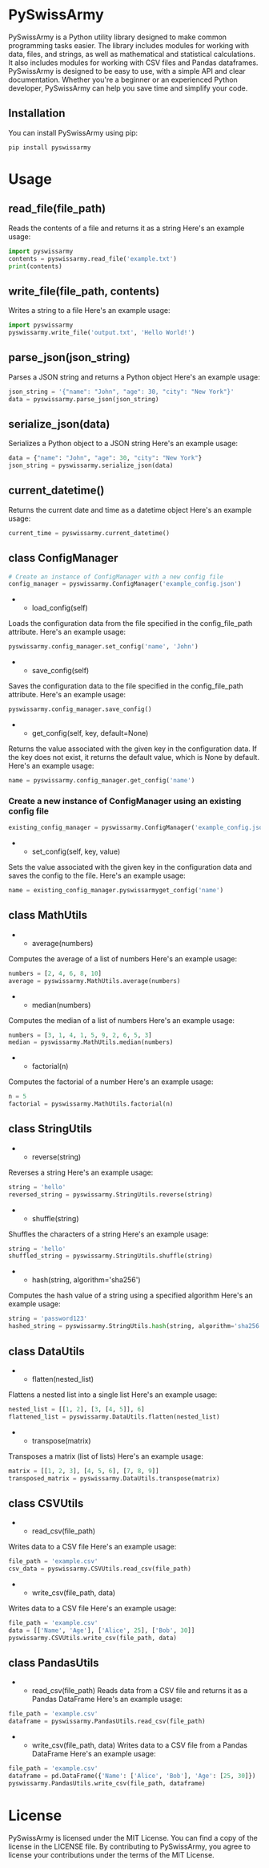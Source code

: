 # PySwissArmy

PySwissArmy is a Python utility library designed to make common programming tasks easier.
The library includes modules for working with data, files, and strings, as well as mathematical and statistical calculations.
It also includes modules for working with CSV files and Pandas dataframes.
PySwissArmy is designed to be easy to use, with a simple API and clear documentation.
Whether you're a beginner or an experienced Python developer, PySwissArmy can help you save time and simplify your code.

## Installation

You can install PySwissArmy using pip:

```
pip install pyswissarmy
```

# Usage

## read_file(file_path)

Reads the contents of a file and returns it as a string
Here's an example usage:
```python
import pyswissarmy
contents = pyswissarmy.read_file('example.txt')
print(contents)
```

## write_file(file_path, contents)

Writes a string to a file
Here's an example usage:
```python
import pyswissarmy
pyswissarmy.write_file('output.txt', 'Hello World!')
```

## parse_json(json_string)

Parses a JSON string and returns a Python object
Here's an example usage:
```python
json_string = '{"name": "John", "age": 30, "city": "New York"}'
data = pyswissarmy.parse_json(json_string)
```

## serialize_json(data)

Serializes a Python object to a JSON string
Here's an example usage:
```python
data = {"name": "John", "age": 30, "city": "New York"}
json_string = pyswissarmy.serialize_json(data)
```

## current_datetime()

Returns the current date and time as a datetime object
Here's an example usage:
```python
current_time = pyswissarmy.current_datetime()
```

## class ConfigManager
```python
# Create an instance of ConfigManager with a new config file
config_manager = pyswissarmy.ConfigManager('example_config.json')
```

- - load_config(self)

Loads the configuration data from the file specified in the config_file_path attribute.
Here's an example usage:
```python
pyswissarmy.config_manager.set_config('name', 'John')
```

- - save_config(self)

Saves the configuration data to the file specified in the config_file_path attribute.
Here's an example usage:
```python
pyswissarmy.config_manager.save_config()
```

- - get_config(self, key, default=None)

Returns the value associated with the given key in the configuration data. If the key does not exist, it returns the default value, which is None by default.
Here's an example usage:
```python
name = pyswissarmy.config_manager.get_config('name')
```

### Create a new instance of ConfigManager using an existing config file
```python
existing_config_manager = pyswissarmy.ConfigManager('example_config.json')
```

- - set_config(self, key, value)

Sets the value associated with the given key in the configuration data and saves the config to the file.
Here's an example usage:
```python
name = existing_config_manager.pyswissarmyget_config('name')
```

## class MathUtils
- - average(numbers)

Computes the average of a list of numbers
Here's an example usage:
```python
numbers = [2, 4, 6, 8, 10]
average = pyswissarmy.MathUtils.average(numbers)
```

- - median(numbers)

Computes the median of a list of numbers
Here's an example usage:
```python
numbers = [3, 1, 4, 1, 5, 9, 2, 6, 5, 3]
median = pyswissarmy.MathUtils.median(numbers)
```

- - factorial(n)

Computes the factorial of a number
Here's an example usage:
```python
n = 5
factorial = pyswissarmy.MathUtils.factorial(n)
```

## class StringUtils
- - reverse(string)

Reverses a string
Here's an example usage:
```python
string = 'hello'
reversed_string = pyswissarmy.StringUtils.reverse(string)
```

- - shuffle(string)

Shuffles the characters of a string
Here's an example usage:
```python
string = 'hello'
shuffled_string = pyswissarmy.StringUtils.shuffle(string)
```

- - hash(string, algorithm='sha256')

Computes the hash value of a string using a specified algorithm
Here's an example usage:
```python
string = 'password123'
hashed_string = pyswissarmy.StringUtils.hash(string, algorithm='sha256')
```

## class DataUtils
- - flatten(nested_list)

Flattens a nested list into a single list
Here's an example usage:
```python
nested_list = [[1, 2], [3, [4, 5]], 6]
flattened_list = pyswissarmy.DataUtils.flatten(nested_list)
```

- - transpose(matrix)

Transposes a matrix (list of lists)
Here's an example usage:
```python
matrix = [[1, 2, 3], [4, 5, 6], [7, 8, 9]]
transposed_matrix = pyswissarmy.DataUtils.transpose(matrix)
```

## class CSVUtils
- - read_csv(file_path)

Writes data to a CSV file
Here's an example usage:
```python
file_path = 'example.csv'
csv_data = pyswissarmy.CSVUtils.read_csv(file_path)
```

- - write_csv(file_path, data)

Writes data to a CSV file
Here's an example usage:
```python
file_path = 'example.csv'
data = [['Name', 'Age'], ['Alice', 25], ['Bob', 30]]
pyswissarmy.CSVUtils.write_csv(file_path, data)
```

## class PandasUtils
- - read_csv(file_path)
Reads data from a CSV file and returns it as a Pandas DataFrame
Here's an example usage:
```python
file_path = 'example.csv'
dataframe = pyswissarmy.PandasUtils.read_csv(file_path)
```

- - write_csv(file_path, data)
Writes data to a CSV file from a Pandas DataFrame
Here's an example usage:
```python
file_path = 'example.csv'
dataframe = pd.DataFrame({'Name': ['Alice', 'Bob'], 'Age': [25, 30]})
pyswissarmy.PandasUtils.write_csv(file_path, dataframe)
```
# License

PySwissArmy is licensed under the MIT License. You can find a copy of the license in the LICENSE file. By contributing to PySwissArmy, you agree to license your contributions under the terms of the MIT License.
